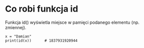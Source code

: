 # Co robi funkcja id  
Funkcja id() wyświetla miejsce w pamięci podanego elementu (np. zmiennej).

```
x = "Damian"
print(id(x))      # 1837931920944
```
